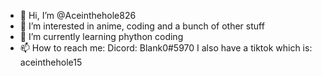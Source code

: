 - 👋 Hi, I’m @Aceinthehole826
- 👀 I’m interested in anime, coding and a bunch of other stuff
- 🌱 I’m currently learning phython coding
- 📫 How to reach me: Dicord: Blank0#5970 I also have a tiktok which is: aceinthehole15
